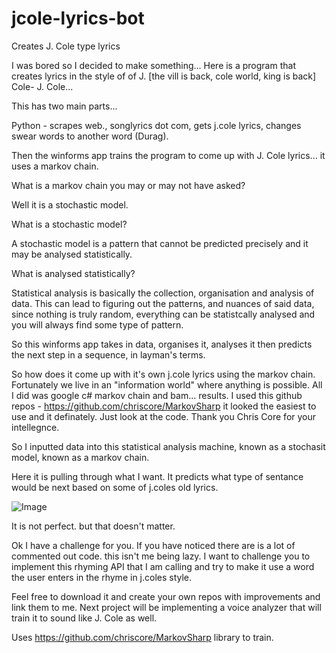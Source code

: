 # jcole-lyrics-bot
Creates J. Cole type lyrics


I was bored so I decided to make something...
Here is a program that creates lyrics in the style of of J. [the vill is back, cole world, king is back] Cole- J. Cole...

This has two main parts...

Python - scrapes web., songlyrics dot com, gets j.cole lyrics, changes swear words to another word (Durag).

Then the winforms app trains the program to come up with J. Cole lyrics... it uses a markov chain.

What is a markov chain you may or may not have asked? 

Well it is a stochastic model. 

What is a stochastic model?

A stochastic model is a pattern that cannot be predicted precisely and it may be analysed statistically.

What is analysed statistically?

Statistical analysis is basically the collection, organisation and analysis of data. This can lead to figuring out the patterns, 
and nuances of said data, since nothing is truly random, everything can be statistcally analysed and you will always find some type of pattern.

So this winforms app takes in data, organises it, analyses it then predicts the next step in a sequence, in layman's terms.

So how does it come up with it's own j.cole lyrics using the markov chain.
Fortunately we live in an "information world" where anything is possible. All I did was google c# markov chain and bam... results. 
I used this github repos - https://github.com/chriscore/MarkovSharp it looked the easiest to use and it definately. Just look at the code. Thank you Chris Core for your
intellegnce.

So I inputted data into this statistical analysis machine, known as a stochasit model, known as a markov chain.

Here it is pulling through what I want. It predicts what type of sentance would be next based on some of j.coles old lyrics.

![Image](/images/Image1.png)

It is not perfect. but that doesn't matter.

Ok I have a challenge for you. If you have noticed there are is a lot of commented out code. this isn't me being lazy. 
I want to challenge you to implement this rhyming API that I am calling and try to make it use a word the user enters in the rhyme in j.coles style.

Feel free to download it and create your own repos with improvements and link them to me.
Next project will be implementing a voice analyzer that will train it to sound like J. Cole as well.

Uses https://github.com/chriscore/MarkovSharp library to train.
